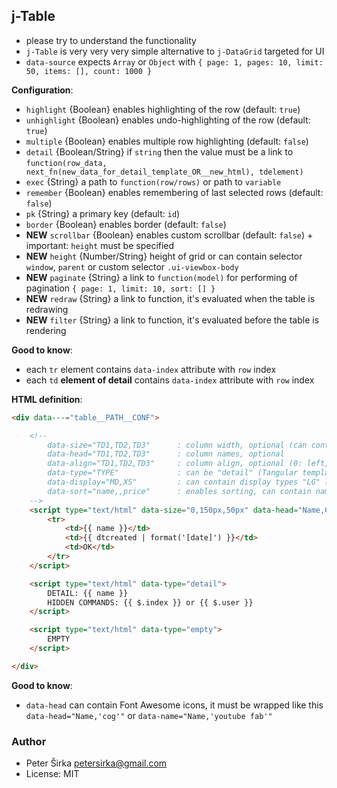## j-Table

- please try to understand the functionality
- `j-Table` is very very very simple alternative to `j-DataGrid` targeted for UI
- `data-source` expects `Array` or `Object` with `{ page: 1, pages: 10, limit: 50, items: [], count: 1000 }`

__Configuration__:

- `highlight` {Boolean} enables highlighting of the row (default: `true`)
- `unhighlight` {Boolean} enables undo-highlighting of the row (default: `true`)
- `multiple` {Boolean} enables multiple row highlighting (default: `false`)
- `detail` {Boolean/String} if `string` then the value must be a link to `function(row_data, next_fn(new_data_for_detail_template_OR__new_html), tdelement)`
- `exec` {String} a path to `function(row/rows)` or path to `variable`
- `remember` {Boolean} enables remembering of last selected rows (default: `false`)
- `pk` {String} a primary key (default: `id`)
- `border` {Boolean} enables border (default: `false`)
- __NEW__ `scrollbar` {Boolean} enables custom scrollbar (default: `false`) + important: `height` must be specified
- __NEW__ `height` {Number/String} height of grid or can contain selector `window`, `parent` or custom selector `.ui-viewbox-body`
- __NEW__ `paginate` {String} a link to `function(model)` for performing of pagination `{ page: 1, limit: 10, sort: [] }`
- __NEW__ `redraw` {String} a link to function, it's evaluated when the table is redrawing
- __NEW__ `filter` {String} a link to function, it's evaluated before the table is rendering

__Good to know__:

- each `tr` element contains `data-index` attribute with `row` index
- each `td` __element of detail__ contains `data-index` attribute with `row` index

__HTML definition__:

```html
<div data---="table__PATH__CONF">

	<!--
		data-size="TD1,TD2,TD3"      : column width, optional (can contain pixels or percentage), "0" means "auto" width
		data-head="TD1,TD2,TD3"      : column names, optional
		data-align="TD1,TD2,TD3"     : column align, optional (0: left, 1: center, 2: right)
		data-type="TYPE"             : can be "detail" (Tangular template) or "empty" (empty is rendered when the Array is empty)
		data-display="MD,XS"         : can contain display types "LG" large, "MD" medium, "SM" small, "XS" extra small
		data-sort="name,,price"      : enables sorting, can contain name of fields (a column with empty value will have disabled sorting)
	-->
	<script type="text/html" data-size="0,150px,50px" data-head="Name,Created,Opt" data-align="0,0,1" data-sort="1">
		<tr>
			<td>{{ name }}</td>
			<td>{{ dtcreated | format('[date]') }}</td>
			<td>OK</td>
		</tr>
	</script>

	<script type="text/html" data-type="detail">
		DETAIL: {{ name }}
		HIDDEN COMMANDS: {{ $.index }} or {{ $.user }}
	</script>

	<script type="text/html" data-type="empty">
		EMPTY
	</script>

</div>
```

__Good to know__:

- `data-head` can contain Font Awesome icons, it must be wrapped like this `data-head="Name,'cog'"` or `data-name="Name,'youtube fab'"`

### Author

- Peter Širka <petersirka@gmail.com>
- License: MIT